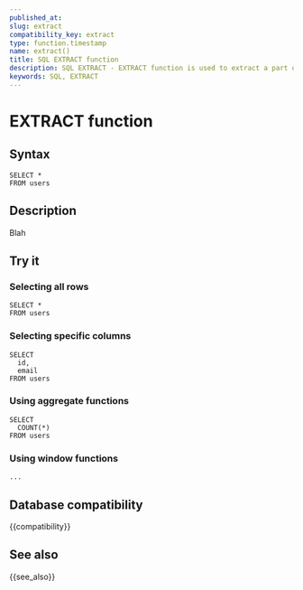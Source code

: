 ```yaml
---
published_at:
slug: extract
compatibility_key: extract
type: function.timestamp
name: extract()
title: SQL EXTRACT function
description: SQL EXTRACT - EXTRACT function is used to extract a part of date (year, month, day, etc) from a timestamp.
keywords: SQL, EXTRACT
---
```


# EXTRACT function

## Syntax

~~~mysql
SELECT *
FROM users
~~~

## Description

Blah

## Try it

### Selecting all rows

~~~mysql
SELECT *
FROM users
~~~

### Selecting specific columns

~~~pgsql
SELECT
  id,
  email
FROM users
~~~

### Using aggregate functions

~~~pgsql
SELECT
  COUNT(*)
FROM users
~~~

### Using window functions

~~~pgsql
...
~~~

## Database compatibility

{{compatibility}}

## See also

{{see_also}}
